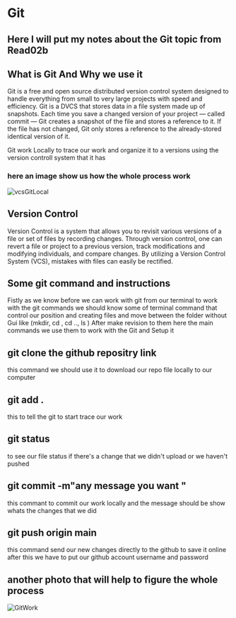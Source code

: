 # Git
## Here I will put my notes about the Git topic from Read02b

## What is Git And Why we use it

Git is a free and open source distributed version control system designed to handle everything from small to very large projects with speed and efficiency.
Git is a DVCS that stores data in a file system made up of snapshots. Each time you save a changed version of your project — called commit — Git creates a snapshot of the file and stores a reference to it. If the file has not changed, Git only stores a reference to the already-stored identical version of it.

Git work Locally to trace our work and organize it to a versions using the version controll system that it has 

### here an image show us how the whole process work
![vcsGitLocal](https://blog.udemy.com/wp-content/uploads/2015/08/image066.png)

## Version Control
Version Control is a system that allows you to revisit various versions of a file or set of files by recording changes. Through version control, one can revert a file or project to a previous version, track modifications and modifying individuals, and compare changes. By utilizing a Version Control System (VCS), mistakes with files can easily be rectified.


## Some git command and instructions
Fistly as we know before we can work with git from our terminal
to work with the git commands we should know some of terminal command that control our position and creating files and move between the folder without Gui like (mkdir, cd , cd .., ls )
After make revision to them here the main commands we use them to work with the Git and Setup it 

## git clone the github repositry link
this command we should use it to download our repo file locally to our computer

## git add .
this to tell the git to start trace our work 

## git status
to see our file status if there's a change that we didn't upload or we haven't pushed

## git commit -m"any message you want "
this commant to commit our work locally and the message should be show whats the changes that we did

## git push origin main 
this command send our new changes directly to the github to save it online 
after this we have to put our github account username and password

## another photo that will help to figure the whole process
![GitWork](https://blog.udemy.com/wp-content/uploads/2015/08/image006.png)